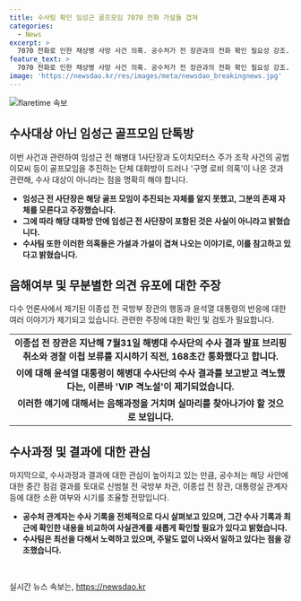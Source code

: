 ```yaml
---
title: 수사팀 확인 임성근 골프모임 7070 전화 가설들 겹쳐
categories:
  - News
excerpt: >
  7070 전화로 인한 채상병 사망 사건 의혹. 공수처가 전 장관과의 전화 확인 필요성 강조. 나아가 임 전 장관의 VIP 격노설과 골프모임 의혹에 대한 조사 속도에 관심. 더불어민주당의 공세와 전 사단장의 부인, 또 공수처의 추가 조사 예고. 현재 수사진행과 관련된 심리와 상황을 담담하게 기록한 기사로 인기를 끌 수 있을 것으로 보임.
feature_text: >
  7070 전화로 인한 채상병 사망 사건 의혹. 공수처가 전 장관과의 전화 확인 필요성 강조. 나아가 임 전 장관의 VIP 격노설과 골프모임 의혹에 대한 조사 속도에 관심. 더불어민주당의 공세와 전 사단장의 부인, 또 공수처의 추가 조사 예고. 현재 수사진행과 관련된 심리와 상황을 담담하게 기록한 기사로 인기를 끌 수 있을 것으로 보임.
image: 'https://newsdao.kr/res/images/meta/newsdao_breakingnews.jpg'
---
```


<p><img src="https://newsdao.kr/res/images/meta/newsdao_breakingnews.jpg" alt="flaretime 속보" /></p>

<h2 data-ke-size="size26">수사대상 아닌 임성근 골프모임 단톡방</h2>

<p data-ke-size="size16">이번 사건과 관련하여 임성근 전 해병대 1사단장과 도이치모터스 주가 조작 사건의 공범 이모씨 등이 골프모임을 추진하는 단체 대화방이 드러나 '구명 로비 의혹'이 나온 것과 관련해, 수사 대상이 아니라는 점을 명확히 해야 합니다.</p>

<ul>
<li><b>임성근 전 사단장은 해당 골프 모임이 추진되는 자체를 알지 못했고, 그분의 존재 자체를 모른다고 주장했습니다.</b></li>
<li><b>그에 따라 해당 대화방 안에 임성근 전 사단장이 포함된 것은 사실이 아니라고 밝혔습니다.</b></li>
<li><b>수사팀 또한 이러한 의혹들은 가설과 가설이 겹쳐 나오는 이야기로, 이를 참고하고 있다고 밝혔습니다.</b></li>
</ul>

<h2 data-ke-size="size26">음해여부 및 무분별한 의견 유포에 대한 주장</h2>

<p data-ke-size="size16">다수 언론사에서 제기된 이종섭 전 국방부 장관의 행동과 윤석열 대통령의 반응에 대한 여러 이야기가 제기되고 있습니다. 관련한 주장에 대한 확인 및 검토가 필요합니다.</p>

<table>
<tbody>
<tr>
<td style="text-align: center; height: 17px;"><b>이종섭 전 장관은 지난해 7월31일 해병대 수사단의 수사 결과 발표 브리핑 취소와 경찰 이첩 보류를 지시하기 직전, 168초간 통화했다고 합니다.</b></td>
</tr>
<tr>
<td style="text-align: center; height: 17px;"><b>이에 대해 윤석열 대통령이 해병대 수사단의 수사 결과를 보고받고 격노했다는, 이른바 'VIP 격노설'이 제기되었습니다.</b></td>
</tr>
<tr>
<td style="text-align: center; height: 17px;"><b>이러한 얘기에 대해서는 음해과정을 거치며 실마리를 찾아나가야 할 것으로 보입니다.</b></td>
</tr>
</tbody>
</table>

<h2 data-ke-size="size26">수사과정 및 결과에 대한 관심</h2>

<p data-ke-size="size16">마지막으로, 수사과정과 결과에 대한 관심이 높아지고 있는 만큼, 공수처는 해당 사안에 대한 중간 점검 결과를 토대로 신범철 전 국방부 차관, 이종섭 전 장관, 대통령실 관계자 등에 대한 소환 여부와 시기를 조율할 전망입니다.</p>

<ul>
<li><b>공수처 관계자는 수사 기록을 전체적으로 다시 살펴보고 있으며, 그간 수사 기록과 최근에 확인한 내용을 비교하여 사실관계를 새롭게 확인할 필요가 있다고 밝혔습니다.</b></li>
<li><b>수사팀은 최선을 다해서 노력하고 있으며, 주말도 없이 나와서 일하고 있다는 점을 강조했습니다.</b></li>
</ul>

<p data-ke-size="size16">&nbsp;</p>
실시간 뉴스 속보는, <a href="https://newsdao.kr" rel="dofollow">https://newsdao.kr</a>


